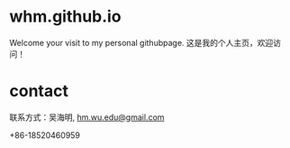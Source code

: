 # whm.github.io

Welcome your visit to my personal githubpage. 这是我的个人主页，欢迎访问！

# contact

联系方式：吴海明, hm.wu.edu@gmail.com

+86-18520460959
